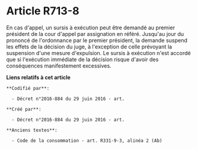 # Article R713-8

En cas d'appel, un sursis à exécution peut être demandé au premier président de la cour d'appel par assignation en référé.
Jusqu'au jour du prononcé de l'ordonnance par le premier président, la demande suspend les effets de la décision du juge, à
l'exception de celle prévoyant la suspension d'une mesure d'expulsion. Le sursis à exécution n'est accordé que si l'exécution
immédiate de la décision risque d'avoir des conséquences manifestement excessives.

**Liens relatifs à cet article**

	**Codifié par**:

	  - Décret n°2016-884 du 29 juin 2016 - art.

	**Créé par**:

	  - Décret n°2016-884 du 29 juin 2016 - art.

	**Anciens textes**:

	  - Code de la consommation - art. R331-9-3, alinéa 2 (Ab)
